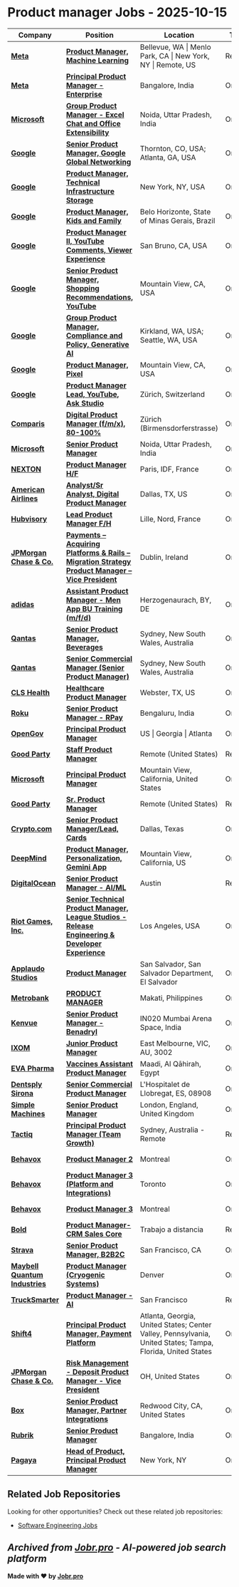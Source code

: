 # Product manager Jobs - 2025-10-15

| Company | Position | Location | Type | Date |
| ------- | -------- | -------- | ---- | ------ |
| **[Meta](https://www.meta.com/)** | **[Product Manager, Machine Learning](https://jobr.pro/job/30252424/product-manager-machine-learning?utm_source=github&utm_medium=repo&utm_campaign=github-product-management-jobs)** | Bellevue, WA \| Menlo Park, CA \| New York, NY \| Remote, US | Remote | Oct 15 |
| **[Meta](https://www.meta.com/)** | **[Principal Product Manager - Enterprise](https://jobr.pro/job/30252320/principal-product-manager-enterprise?utm_source=github&utm_medium=repo&utm_campaign=github-product-management-jobs)** | Bangalore, India | On Site | Oct 15 |
| **[Microsoft](https://www.microsoft.com/)** | **[Group Product Manager - Excel Chat and Office Extensibility](https://jobr.pro/job/30252932/group-product-manager-excel-chat-and-office-extensibility?utm_source=github&utm_medium=repo&utm_campaign=github-product-management-jobs)** | Noida, Uttar Pradesh, India | On Site | Oct 15 |
| **[Google](https://www.google.com/)** | **[Senior Product Manager, Google Global Networking](https://jobr.pro/job/30251978/senior-product-manager-google-global-networking?utm_source=github&utm_medium=repo&utm_campaign=github-product-management-jobs)** | Thornton, CO, USA; Atlanta, GA, USA | On Site | Oct 15 |
| **[Google](https://www.google.com/)** | **[Product Manager, Technical Infrastructure Storage](https://jobr.pro/job/30251884/product-manager-technical-infrastructure-storage?utm_source=github&utm_medium=repo&utm_campaign=github-product-management-jobs)** | New York, NY, USA | On Site | Oct 15 |
| **[Google](https://www.google.com/)** | **[Product Manager, Kids and Family](https://jobr.pro/job/30251746/product-manager-kids-and-family?utm_source=github&utm_medium=repo&utm_campaign=github-product-management-jobs)** | Belo Horizonte, State of Minas Gerais, Brazil | On Site | Oct 15 |
| **[Google](https://www.google.com/)** | **[Product Manager II, YouTube Comments, Viewer Experience](https://jobr.pro/job/30251706/product-manager-ii-youtube-comments-viewer-experience?utm_source=github&utm_medium=repo&utm_campaign=github-product-management-jobs)** | San Bruno, CA, USA | On Site | Oct 15 |
| **[Google](https://www.google.com/)** | **[Senior Product Manager, Shopping Recommendations, YouTube](https://jobr.pro/job/30251564/senior-product-manager-shopping-recommendations-youtube?utm_source=github&utm_medium=repo&utm_campaign=github-product-management-jobs)** | Mountain View, CA, USA | On Site | Oct 15 |
| **[Google](https://www.google.com/)** | **[Group Product Manager, Compliance and Policy, Generative AI](https://jobr.pro/job/30251571/group-product-manager-compliance-and-policy-generative-ai?utm_source=github&utm_medium=repo&utm_campaign=github-product-management-jobs)** | Kirkland, WA, USA; Seattle, WA, USA | On Site | Oct 15 |
| **[Google](https://www.google.com/)** | **[Product Manager, Pixel](https://jobr.pro/job/30251522/product-manager-pixel?utm_source=github&utm_medium=repo&utm_campaign=github-product-management-jobs)** | Mountain View, CA, USA | On Site | Oct 15 |
| **[Google](https://www.google.com/)** | **[Product Manager Lead, YouTube, Ask Studio](https://jobr.pro/job/30251518/product-manager-lead-youtube-ask-studio?utm_source=github&utm_medium=repo&utm_campaign=github-product-management-jobs)** | Zürich, Switzerland | On Site | Oct 15 |
| **[Comparis](https://www.comparis.ch/)** | **[Digital Product Manager (f/m/x), 80-100%](https://jobr.pro/job/30244497/digital-product-manager-fmx-80-100?utm_source=github&utm_medium=repo&utm_campaign=github-product-management-jobs)** | Zürich (Birmensdorferstrasse) | On Site | Oct 15 |
| **[Microsoft](https://www.microsoft.com/)** | **[Senior Product Manager](https://jobr.pro/job/30253012/senior-product-manager?utm_source=github&utm_medium=repo&utm_campaign=github-product-management-jobs)** | Noida, Uttar Pradesh, India | On Site | Oct 15 |
| **[NEXTON](https://www.nexton-consulting.com/)** | **[Product Manager H/F](https://jobr.pro/job/30234141/product-manager-hf?utm_source=github&utm_medium=repo&utm_campaign=github-product-management-jobs)** | Paris, IDF, France | On Site | Oct 15 |
| **[American Airlines](https://www.aa.com)** | **[Analyst/Sr Analyst, Digital Product Manager](https://jobr.pro/job/30230864/analystsr-analyst-digital-product-manager?utm_source=github&utm_medium=repo&utm_campaign=github-product-management-jobs)** | Dallas, TX, US | On Site | Oct 15 |
| **[Hubvisory](https://hubvisory.com/)** | **[Lead Product Manager F/H](https://jobr.pro/job/30229849/lead-product-manager-fh?utm_source=github&utm_medium=repo&utm_campaign=github-product-management-jobs)** | Lille, Nord, France | On Site | Oct 15 |
| **[JPMorgan Chase & Co.](https://www.jpmorganchase.com/)** | **[Payments – Acquiring Platforms & Rails – Migration Strategy Product Manager – Vice President](https://jobr.pro/job/30249295/payments-acquiring-platforms-rails-migration-strategy-product-manager-vice-president?utm_source=github&utm_medium=repo&utm_campaign=github-product-management-jobs)** | Dublin, Ireland | On Site | Oct 15 |
| **[adidas](https://www.adidas-group.com/)** | **[Assistant Product Manager - Men App BU Training (m/f/d)](https://jobr.pro/job/30222508/assistant-product-manager-men-app-bu-training-mfd?utm_source=github&utm_medium=repo&utm_campaign=github-product-management-jobs)** | Herzogenaurach, BY, DE | On Site | Oct 15 |
| **[Qantas](https://www.qantas.com/)** | **[Senior Product Manager, Beverages](https://jobr.pro/job/30230077/senior-product-manager-beverages?utm_source=github&utm_medium=repo&utm_campaign=github-product-management-jobs)** | Sydney, New South Wales, Australia | On Site | Oct 15 |
| **[Qantas](https://www.qantas.com/)** | **[Senior Commercial Manager (Senior Product Manager)](https://jobr.pro/job/30230081/senior-commercial-manager-senior-product-manager?utm_source=github&utm_medium=repo&utm_campaign=github-product-management-jobs)** | Sydney, New South Wales, Australia | On Site | Oct 15 |
| **[CLS Health](https://cls.health/)** | **[Healthcare Product Manager](https://jobr.pro/job/30250806/healthcare-product-manager?utm_source=github&utm_medium=repo&utm_campaign=github-product-management-jobs)** | Webster, TX, US | On Site | Oct 15 |
| **[Roku](https://www.weareroku.com/)** | **[Senior Product Manager - RPay](https://jobr.pro/job/30215578/senior-product-manager-rpay?utm_source=github&utm_medium=repo&utm_campaign=github-product-management-jobs)** | Bengaluru, India | On Site | Oct 15 |
| **[OpenGov](https://opengov.com/)** | **[Principal Product Manager](https://jobr.pro/job/30221767/principal-product-manager?utm_source=github&utm_medium=repo&utm_campaign=github-product-management-jobs)** | US \| Georgia \| Atlanta | On Site | Oct 15 |
| **[Good Party](https://goodparty.org/)** | **[Staff Product Manager](https://jobr.pro/job/30219742/staff-product-manager?utm_source=github&utm_medium=repo&utm_campaign=github-product-management-jobs)** | Remote (United States) | Remote | Oct 15 |
| **[Microsoft](https://www.microsoft.com/)** | **[Principal Product Manager](https://jobr.pro/job/30253093/principal-product-manager?utm_source=github&utm_medium=repo&utm_campaign=github-product-management-jobs)** | Mountain View, California, United States | On Site | Oct 15 |
| **[Good Party](https://goodparty.org/)** | **[Sr. Product Manager](https://jobr.pro/job/30219741/sr-product-manager?utm_source=github&utm_medium=repo&utm_campaign=github-product-management-jobs)** | Remote (United States) | Remote | Oct 15 |
| **[Crypto.com](https://crypto.com/)** | **[Senior Product Manager/Lead, Cards](https://jobr.pro/job/30217592/senior-product-managerlead-cards?utm_source=github&utm_medium=repo&utm_campaign=github-product-management-jobs)** | Dallas, Texas | On Site | Oct 15 |
| **[DeepMind](https://www.deepmind.com/)** | **[Product Manager, Personalization, Gemini App](https://jobr.pro/job/30228254/product-manager-personalization-gemini-app?utm_source=github&utm_medium=repo&utm_campaign=github-product-management-jobs)** | Mountain View, California, US | On Site | Oct 15 |
| **[DigitalOcean](https://www.digitalocean.com/)** | **[Senior Product Manager - AI/ML](https://jobr.pro/job/30212690/senior-product-manager-aiml?utm_source=github&utm_medium=repo&utm_campaign=github-product-management-jobs)** | Austin | Remote | Oct 15 |
| **[Riot Games, Inc.](https://www.riotgames.com/)** | **[Senior Technical Product Manager, League Studios - Release Engineering & Developer Experience](https://jobr.pro/job/30214041/senior-technical-product-manager-league-studios-release-engineering-developer-experience?utm_source=github&utm_medium=repo&utm_campaign=github-product-management-jobs)** | Los Angeles, USA | On Site | Oct 15 |
| **[Applaudo Studios](https://applaudostudios.com)** | **[Product Manager](https://jobr.pro/job/30228239/product-manager?utm_source=github&utm_medium=repo&utm_campaign=github-product-management-jobs)** | San Salvador, San Salvador Department, El Salvador | On Site | Oct 15 |
| **[Metrobank](https://www.metrobank.com.ph/)** | **[PRODUCT MANAGER](https://jobr.pro/job/30232144/product-manager?utm_source=github&utm_medium=repo&utm_campaign=github-product-management-jobs)** | Makati, Philippines | On Site | Oct 15 |
| **[Kenvue](https://www.kenvue.com/)** | **[Senior Product Manager - Benadryl](https://jobr.pro/job/30225782/senior-product-manager-benadryl?utm_source=github&utm_medium=repo&utm_campaign=github-product-management-jobs)** | IN020 Mumbai Arena Space, India | On Site | Oct 15 |
| **[IXOM](https://www.ixom.com)** | **[Junior Product Manager](https://jobr.pro/job/30241328/junior-product-manager?utm_source=github&utm_medium=repo&utm_campaign=github-product-management-jobs)** | East Melbourne, VIC, AU, 3002 | On Site | Oct 15 |
| **[EVA Pharma](https://www.evapharma.com/)** | **[Vaccines Assistant Product Manager](https://jobr.pro/job/30237279/vaccines-assistant-product-manager?utm_source=github&utm_medium=repo&utm_campaign=github-product-management-jobs)** | Maadi, Al Qāhirah, Egypt | On Site | Oct 15 |
| **[Dentsply Sirona](https://www.dentsplysirona.com)** | **[Senior Commercial Product Manager](https://jobr.pro/job/30237201/senior-commercial-product-manager?utm_source=github&utm_medium=repo&utm_campaign=github-product-management-jobs)** | L'Hospitalet de Llobregat, ES, 08908 | On Site | Oct 15 |
| **[Simple Machines](https://simplemachines.com.au/)** | **[Senior Product Manager](https://jobr.pro/job/30245725/senior-product-manager?utm_source=github&utm_medium=repo&utm_campaign=github-product-management-jobs)** | London, England, United Kingdom | On Site | Oct 15 |
| **[Tactiq](https://tactiq.io/)** | **[Principal Product Manager (Team Growth)](https://jobr.pro/job/30247461/principal-product-manager-team-growth?utm_source=github&utm_medium=repo&utm_campaign=github-product-management-jobs)** | Sydney, Australia - Remote | Remote | Oct 15 |
| **[Behavox](https://www.behavox.com/)** | **[Product Manager 2](https://jobr.pro/job/30224901/product-manager-2?utm_source=github&utm_medium=repo&utm_campaign=github-product-management-jobs)** | Montreal | On Site | Oct 14 |
| **[Behavox](https://www.behavox.com/)** | **[Product Manager 3 (Platform and Integrations)](https://jobr.pro/job/30224908/product-manager-3-platform-and-integrations?utm_source=github&utm_medium=repo&utm_campaign=github-product-management-jobs)** | Toronto | On Site | Oct 14 |
| **[Behavox](https://www.behavox.com/)** | **[Product Manager 3](https://jobr.pro/job/30224906/product-manager-3?utm_source=github&utm_medium=repo&utm_campaign=github-product-management-jobs)** | Montreal | On Site | Oct 14 |
| **[Bold](https://bold.co/)** | **[Product Manager- CRM Sales Core](https://jobr.pro/job/30214649/product-manager-crm-sales-core?utm_source=github&utm_medium=repo&utm_campaign=github-product-management-jobs)** | Trabajo a distancia | Remote | Oct 14 |
| **[Strava](https://www.strava.com/)** | **[Senior Product Manager, B2B2C](https://jobr.pro/job/30213000/senior-product-manager-b2b2c?utm_source=github&utm_medium=repo&utm_campaign=github-product-management-jobs)** | San Francisco, CA | On Site | Oct 14 |
| **[Maybell Quantum Industries](https://www.maybellquantum.com/)** | **[Product Manager (Cryogenic Systems)](https://jobr.pro/job/30230019/product-manager-cryogenic-systems?utm_source=github&utm_medium=repo&utm_campaign=github-product-management-jobs)** | Denver | On Site | Oct 14 |
| **[TruckSmarter](https://www.trucksmarter.com/)** | **[Product Manager - AI](https://jobr.pro/job/30220903/product-manager-ai?utm_source=github&utm_medium=repo&utm_campaign=github-product-management-jobs)** | San Francisco | Remote | Oct 14 |
| **[Shift4](https://www.shift4.com/)** | **[Principal Product Manager, Payment Platform](https://jobr.pro/job/30212534/principal-product-manager-payment-platform?utm_source=github&utm_medium=repo&utm_campaign=github-product-management-jobs)** | Atlanta, Georgia, United States; Center Valley, Pennsylvania, United States; Tampa, Florida, United States | On Site | Oct 14 |
| **[JPMorgan Chase & Co.](https://www.jpmorganchase.com/)** | **[Risk Management - Deposit Product Manager - Vice President](https://jobr.pro/job/30249565/risk-management-deposit-product-manager-vice-president?utm_source=github&utm_medium=repo&utm_campaign=github-product-management-jobs)** | OH, United States | On Site | Oct 14 |
| **[Box](https://www.box.com/)** | **[Senior Product Manager, Partner Integrations](https://jobr.pro/job/30212779/senior-product-manager-partner-integrations?utm_source=github&utm_medium=repo&utm_campaign=github-product-management-jobs)** | Redwood City, CA, United States | On Site | Oct 14 |
| **[Rubrik](https://www.rubrik.com/)** | **[Senior Product Manager](https://jobr.pro/job/30229240/senior-product-manager?utm_source=github&utm_medium=repo&utm_campaign=github-product-management-jobs)** | Bangalore, India | On Site | Oct 14 |
| **[Pagaya](https://pagaya.com/)** | **[Head of Product, Principal Product Manager](https://jobr.pro/job/30212899/head-of-product-principal-product-manager?utm_source=github&utm_medium=repo&utm_campaign=github-product-management-jobs)** | New York, NY | On Site | Oct 14 |

## Related Job Repositories

Looking for other opportunities? Check out these related job repositories:

- [Software Engineering Jobs](https://github.com/jobs-jobr-pro/Software-Engineering-Jobs)



*Archived from [Jobr.pro](https://jobr.pro?utm_source=github&utm_medium=repo&utm_campaign=github-product-management-jobs) - AI-powered job search platform*
---

**Made with ❤️ by [Jobr.pro](https://jobr.pro?utm_source=github&utm_medium=repo&utm_campaign=github-product-management-jobs)**